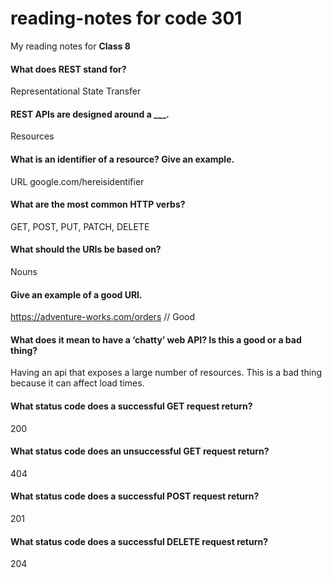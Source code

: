 # reading-notes for code 301

My reading notes for **Class 8**


#### What does REST stand for?

Representational State Transfer

#### REST APIs are designed around a ___.

Resources

#### What is an identifier of a resource? Give an example.

URL google.com/hereisidentifier

#### What are the most common HTTP verbs?

GET, POST, PUT, PATCH, DELETE

#### What should the URIs be based on?

Nouns

#### Give an example of a good URI.

https://adventure-works.com/orders // Good

#### What does it mean to have a ‘chatty’ web API? Is this a good or a bad thing?

Having an api that exposes a large number of resources. This is a bad thing because it can affect load times.

#### What status code does a successful GET request return?

200

#### What status code does an unsuccessful GET request return?

404

#### What status code does a successful POST request return?

201

#### What status code does a successful DELETE request return?

204
